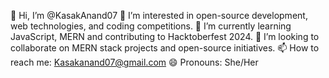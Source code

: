👋 Hi, I’m @KasakAnand07
👀 I’m interested in open-source development, web technologies, and coding competitions.
🌱 I’m currently learning JavaScript, MERN and contributing to Hacktoberfest 2024.
💞️ I’m looking to collaborate on MERN stack projects and open-source initiatives.
📫 How to reach me: Kasakanand07@gmail.com
😄 Pronouns: She/Her

<!---
KasakAnand07/KasakAnand07 is a ✨ special ✨ repository because its `README.md` (this file) appears on your GitHub profile.
You can click the Preview link to take a look at your changes.
--->
